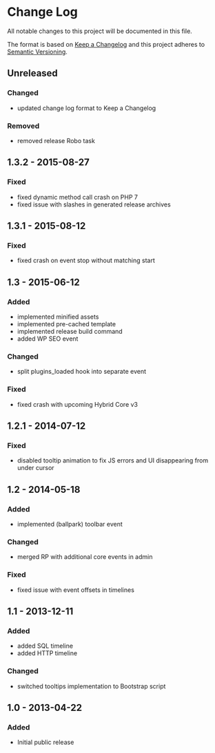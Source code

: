 # Change Log
All notable changes to this project will be documented in this file.

The format is based on [Keep a Changelog](http://keepachangelog.com/) 
and this project adheres to [Semantic Versioning](http://semver.org/).

## Unreleased

### Changed
- updated change log format to Keep a Changelog

### Removed
- removed release Robo task

## 1.3.2 - 2015-08-27

### Fixed
 - fixed dynamic method call crash on PHP 7
 - fixed issue with slashes in generated release archives

## 1.3.1 - 2015-08-12

### Fixed
 - fixed crash on event stop without matching start

## 1.3 - 2015-06-12

### Added
 - implemented minified assets
 - implemented pre-cached template
 - implemented release build command
 - added WP SEO event
 
 ### Changed
 - split plugins_loaded hook into separate event
 
 ### Fixed
 - fixed crash with upcoming Hybrid Core v3

## 1.2.1 - 2014-07-12

### Fixed
 - disabled tooltip animation to fix JS errors and UI disappearing from under cursor

## 1.2 - 2014-05-18

### Added
 - implemented (ballpark) toolbar event

### Changed
 - merged RP with additional core events in admin
 
### Fixed
 - fixed issue with event offsets in timelines

## 1.1 - 2013-12-11

### Added
 - added SQL timeline
 - added HTTP timeline
 
### Changed
 - switched tooltips implementation to Bootstrap script

## 1.0 - 2013-04-22

### Added
 - Initial public release
